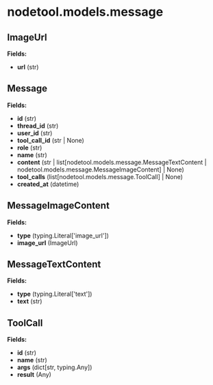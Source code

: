 # nodetool.models.message

## ImageUrl

**Fields:**
- **url** (str)


## Message

**Fields:**
- **id** (str)
- **thread_id** (str)
- **user_id** (str)
- **tool_call_id** (str | None)
- **role** (str)
- **name** (str)
- **content** (str | list[nodetool.models.message.MessageTextContent | nodetool.models.message.MessageImageContent] | None)
- **tool_calls** (list[nodetool.models.message.ToolCall] | None)
- **created_at** (datetime)


## MessageImageContent

**Fields:**
- **type** (typing.Literal['image_url'])
- **image_url** (ImageUrl)


## MessageTextContent

**Fields:**
- **type** (typing.Literal['text'])
- **text** (str)


## ToolCall

**Fields:**
- **id** (str)
- **name** (str)
- **args** (dict[str, typing.Any])
- **result** (Any)


